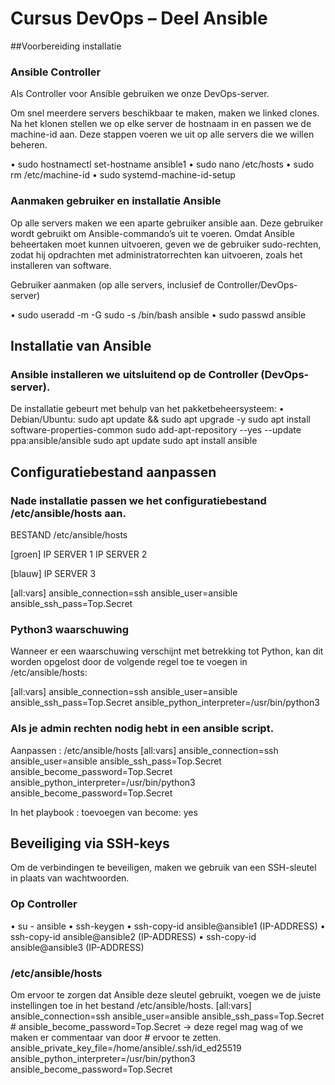 # Cursus DevOps – Deel Ansible

##Voorbereiding installatie

### Ansible Controller
Als Controller voor Ansible gebruiken we onze DevOps-server.

Om snel meerdere servers beschikbaar te maken, maken we linked clones.
Na het klonen stellen we op elke server de hostnaam in en passen we de machine-id aan.
Deze stappen voeren we uit op alle servers die we willen beheren.

•	sudo hostnamectl set-hostname ansible1
•	sudo nano /etc/hosts
•	sudo rm /etc/machine-id
•	sudo systemd-machine-id-setup


### Aanmaken gebruiker en installatie Ansible

Op alle servers maken we een aparte gebruiker ansible aan.
Deze gebruiker wordt gebruikt om Ansible-commando’s uit te voeren.
Omdat Ansible beheertaken moet kunnen uitvoeren, geven we de gebruiker sudo-rechten, 
zodat hij opdrachten met administratorrechten kan uitvoeren, zoals het installeren van software.

Gebruiker aanmaken (op alle servers, inclusief de Controller/DevOps-server)

•	sudo useradd -m -G sudo -s /bin/bash ansible
•	sudo passwd ansible

## Installatie van Ansible

### Ansible installeren we uitsluitend op de Controller (DevOps-server).

De installatie gebeurt met behulp van het pakketbeheersysteem:
	•	Debian/Ubuntu: 
      sudo apt update && sudo apt upgrade -y
      sudo apt install software-properties-common
      sudo add-apt-repository --yes --update ppa:ansible/ansible
      sudo apt update
      sudo apt install ansible

## Configuratiebestand aanpassen

### Nade installatie passen we het configuratiebestand /etc/ansible/hosts aan.

BESTAND /etc/ansible/hosts

  [groen]
  IP SERVER 1
  IP SERVER 2
  
  [blauw]
  IP SERVER 3
  
  [all:vars]
  ansible_connection=ssh
  ansible_user=ansible
  ansible_ssh_pass=Top.Secret

### Python3 waarschuwing

Wanneer er een waarschuwing verschijnt met betrekking tot Python, kan dit worden opgelost door de volgende regel toe te voegen in /etc/ansible/hosts:

  [all:vars]
    ansible_connection=ssh
    ansible_user=ansible
    ansible_ssh_pass=Top.Secret
    ansible_python_interpreter=/usr/bin/python3
    
### Als je admin rechten nodig hebt in een ansible script. 

Aanpassen : /etc/ansible/hosts
  [all:vars]
    ansible_connection=ssh
    ansible_user=ansible
    ansible_ssh_pass=Top.Secret
    ansible_become_password=Top.Secret
    ansible_python_interpreter=/usr/bin/python3
    ansible_become_password=Top.Secret

In het playbook : toevoegen van become: yes

## Beveiliging via SSH-keys

Om de verbindingen te beveiligen, maken we gebruik van een SSH-sleutel in plaats van wachtwoorden.

### Op Controller 
•	su - ansible
•	ssh-keygen
•	ssh-copy-id ansible@ansible1 (IP-ADDRESS)
•	ssh-copy-id ansible@ansible2 (IP-ADDRESS)
•	ssh-copy-id ansible@ansible3 (IP-ADDRESS)

### /etc/ansible/hosts

Om ervoor te zorgen dat Ansible deze sleutel gebruikt, voegen we de juiste instellingen toe in het bestand /etc/ansible/hosts.
  [all:vars]
    ansible_connection=ssh
    ansible_user=ansible
    ansible_ssh_pass=Top.Secret
    # ansible_become_password=Top.Secret  -> deze regel mag wag of we maken er commentaar van door # ervoor te zetten.
    ansible_private_key_file=/home/ansible/.ssh/id_ed25519
    ansible_python_interpreter=/usr/bin/python3
    ansible_become_password=Top.Secret
